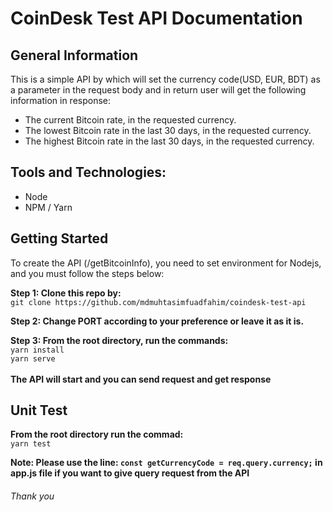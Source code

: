 # CoinDesk Test API Documentation

## General Information

This is a simple API by which will set the currency code(USD, EUR, BDT) as a parameter in the request body and in return user will get the following information in response:</br>
* The current Bitcoin rate, in the requested currency.</br>
* The lowest Bitcoin rate in the last 30 days, in the requested currency.</br>
* The highest Bitcoin rate in the last 30 days, in the requested currency.</br>

## Tools and Technologies:
  * Node
  * NPM / Yarn

## Getting Started
To create the API (/getBitcoinInfo), you need to set environment for Nodejs, and you must follow the steps below:</br>

**Step 1: Clone this repo by:** </br>
```git clone https://github.com/mdmuhtasimfuadfahim/coindesk-test-api```
</br>

**Step 2: Change PORT according to your preference or leave it as it is.**

**Step 3: From the root directory, run the commands:**</br>
  ```yarn install``` </br>
  ```yarn serve```</br>
</br>**The API will start and you can send request and get response**</br>

## Unit Test
**From the root directory run the commad:**</br>
``yarn test``

**Note: Please use the line: ``const getCurrencyCode = req.query.currency;`` in app.js file if you want to give query request from the API**
###### Thank you
